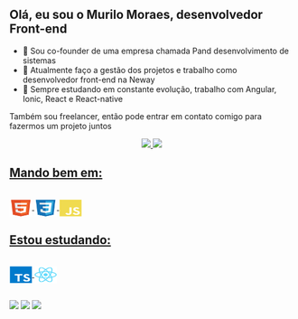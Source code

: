 ## Olá, eu sou o Murilo Moraes, desenvolvedor Front-end


- 👯 Sou co-founder de uma empresa chamada Pand desenvolvimento de sistemas
- 🔭 Atualmente faço a gestão dos projetos e trabalho como desenvolvedor front-end na Neway
- 🌱 Sempre estudando em constante evolução, trabalho com Angular, Ionic, React e React-native

Também sou freelancer, então pode entrar em contato comigo para fazermos um projeto juntos

<div align="center">
  <a href="https://github.com/MurilosMoraes">
  <img height="180em" src="https://github-readme-stats.vercel.app/api?username=murilosmoraes&show_icons=true&theme=dark&include_all_commits=true&count_private=true"/>
  <img height="180em" src="https://github-readme-stats.vercel.app/api/top-langs/?username=murilosmoraes&layout=compact&langs_count=7&theme=dark"/>
</div>
  
    
  ## Mando bem em:
  
  
  <div style="display: inline_block"><br>
  <img align="center" alt="HTML" height="30" width="40" src="https://raw.githubusercontent.com/devicons/devicon/master/icons/html5/html5-original.svg">
  <img align="center" alt="CSS" height="30" width="40" src="https://raw.githubusercontent.com/devicons/devicon/master/icons/css3/css3-original.svg">
  <img align="center" alt="Rafa-Js" height="30" width="40" src="https://raw.githubusercontent.com/devicons/devicon/master/icons/javascript/javascript-plain.svg">    
</div>
  
  ## Estou estudando:
  
<div style="display: inline_block"><br>
  <img align="center" alt="Rafa-Ts" height="30" width="40" src="https://raw.githubusercontent.com/devicons/devicon/master/icons/typescript/typescript-plain.svg">
  <img align="center" alt="Rafa-React" height="30" width="40" src="https://raw.githubusercontent.com/devicons/devicon/master/icons/react/react-original.svg">
</div>
  
  ##
 
<div style="display: inline_block "> 
   <a href="https://www.linkedin.com/in/murilo-moraes-3a297222b/" target="_blank"><img src="https://img.shields.io/badge/-LinkedIn-%230077B5?style=for-the-badge&logo=linkedin&logoColor=white" target="_blank"></a> 
  <a href="https://www.instagram.com/murilomoraes_dev/" target="_blank"><img src="https://img.shields.io/badge/-Instagram-%23E4405F?style=for-the-badge&logo=instagram&logoColor=white" target="_blank"></a>
  <a href = "mailto:murilosilvamoraes@gmail.com"><img src="https://img.shields.io/badge/-Gmail-%23333?style=for-the-badge&logo=gmail&logoColor=white" target="_blank"></a> 
</div>

